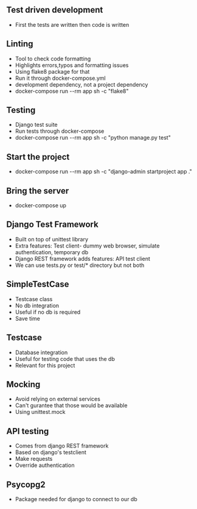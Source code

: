 ## Test driven development
- First the tests are written then code is written
## Linting
- Tool to check code formatting
- Highlights errors,typos and formatting issues
- Using flake8 package for that
- Run it through docker-compose.yml
- development dependency, not a project dependency
- docker-compose run --rm app sh -c "flake8"

## Testing
- Django test suite
- Run tests through docker-compose
- docker-compose run --rm app sh -c "python manage.py test"

## Start the project
-  docker-compose run --rm app sh -c "django-admin startproject app ."

## Bring the server
- docker-compose up

## Django Test Framework
- Built on top of unittest library
- Extra features: Test client- dummy web browser, simulate authentication, temporary db
- Django REST framework adds features: API test client
- We can use tests.py or test/* directory but not both

## SimpleTestCase
- Testcase class
- No db integration
- Useful if no db is required
- Save time 

## Testcase
- Database integration
- Useful for testing code that uses the db
- Relevant for this project

## Mocking
- Avoid relying on external services
- Can't gurantee that those would be available
- Using unittest.mock

## API testing 
- Comes from django REST framework 
- Based on django's testclient
- Make requests
- Override authentication

## Psycopg2
- Package needed for django to connect to our db